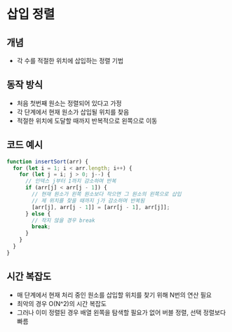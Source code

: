 # 삽입 정렬

## 개념

- 각 수를 적절한 위치에 삽입하는 정렬 기법

## 동작 방식

- 처음 첫번째 원소는 정렬되어 있다고 가정
- 각 단계에서 현재 원소가 삽입될 위치를 찾음
- 적절한 위치에 도달할 때까지 반복적으로 왼쪽으로 이동

## 코드 예시

```js
function insertSort(arr) {
  for (let i = 1; i < arr.length; i++) {
    for (let j = i; j > 0; j--) {
      // 인덱스 j부터 1까지 감소하며 반복
      if (arr[j] < arr[j - 1]) {
        // 현재 원소가 왼쪽 원소보다 작으면 그 원소의 왼쪽으로 삽입
        // 제 위치를 찾을 때까지 j가 감소하며 반복됨
        [arr[j], arr[j - 1]] = [arr[j - 1], arr[j]];
      } else {
        // 작지 않을 경우 break
        break;
      }
    }
  }
}
```

## 시간 복잡도

- 매 단계에서 현재 처리 중인 원소를 삽입할 위치를 찾기 위해 N번의 연산 필요
- 최악의 경우 O(N^2)의 시간 복잡도
- 그러나 이미 정렬된 경우 배열 왼쪽을 탐색할 필요가 없어 버블 정렬, 선택 정렬보다 빠름
